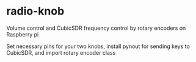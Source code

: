 # radio-knob
Volume control and CubicSDR frequency control by rotary encoders on Raspberry pi

Set necessary pins for your two knobs, install pynout for sending keys to CubicSDR, and import rotary encoder class
